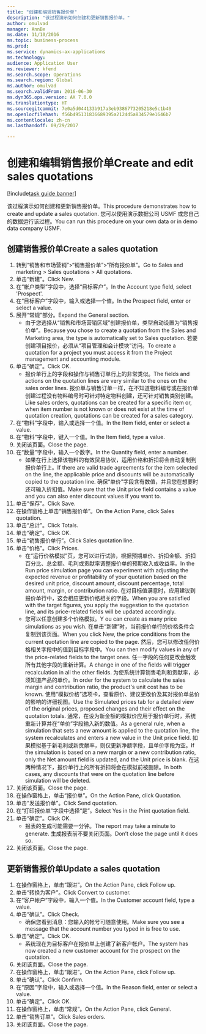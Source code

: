 ```yaml
--- 
title: "创建和编辑销售报价单"
description: "该过程演示如何创建和更新销售报价单。"
author: omulvad
manager: AnnBe
ms.date: 11/10/2016
ms.topic: business-process
ms.prod: 
ms.service: dynamics-ax-applications
ms.technology: 
audience: Application User
ms.reviewer: kfend
ms.search.scope: Operations
ms.search.region: Global
ms.author: omulvad
ms.search.validFrom: 2016-06-30
ms.dyn365.ops.version: AX 7.0.0
ms.translationtype: HT
ms.sourcegitcommit: 7e0a5d044133b917a3eb9386773205218e5c1b40
ms.openlocfilehash: f56b495131836689395a2124d5a834579e1646b7
ms.contentlocale: zh-cn
ms.lasthandoff: 09/29/2017

---
```

# <a name="create-and-edit-sales-quotations"></a><span data-ttu-id="8d0d2-103">创建和编辑销售报价单</span><span class="sxs-lookup"><span data-stu-id="8d0d2-103">Create and edit sales quotations</span></span>

[!include[task guide banner](../../includes/task-guide-banner.md)]

<span data-ttu-id="8d0d2-104">该过程演示如何创建和更新销售报价单。</span><span class="sxs-lookup"><span data-stu-id="8d0d2-104">This procedure demonstrates how to create and update a sales quotation.</span></span> <span data-ttu-id="8d0d2-105">您可以使用演示数据公司 USMF 或您自己的数据运行该过程。</span><span class="sxs-lookup"><span data-stu-id="8d0d2-105">You can run this procedure on your own data or in demo data company USMF.</span></span>


## <a name="create-a-sales-quotation"></a><span data-ttu-id="8d0d2-106">创建销售报价单</span><span class="sxs-lookup"><span data-stu-id="8d0d2-106">Create a sales quotation</span></span>
1. <span data-ttu-id="8d0d2-107">转到“销售和市场营销”>“销售报价单”>“所有报价单”。</span><span class="sxs-lookup"><span data-stu-id="8d0d2-107">Go to Sales and marketing > Sales quotations > All quotations.</span></span>
2. <span data-ttu-id="8d0d2-108">单击“新建”。</span><span class="sxs-lookup"><span data-stu-id="8d0d2-108">Click New.</span></span>
3. <span data-ttu-id="8d0d2-109">在“帐户类型”字段中，选择“目标客户”。</span><span class="sxs-lookup"><span data-stu-id="8d0d2-109">In the Account type field, select 'Prospect'.</span></span>
4. <span data-ttu-id="8d0d2-110">在“目标客户”字段中，输入或选择一个值。</span><span class="sxs-lookup"><span data-stu-id="8d0d2-110">In the Prospect field, enter or select a value.</span></span>
5. <span data-ttu-id="8d0d2-111">展开“常规”部分。</span><span class="sxs-lookup"><span data-stu-id="8d0d2-111">Expand the General section.</span></span>
    * <span data-ttu-id="8d0d2-112">由于您选择从“销售和市场营销区域”创建报价单，类型自动设置为“销售报价单”。</span><span class="sxs-lookup"><span data-stu-id="8d0d2-112">Because you chose to create a quotation from the Sales and Marketing area, the type is automatically set to Sales quotation.</span></span> <span data-ttu-id="8d0d2-113">若要创建项目报价，必须从“项目管理和会计模块”访问。</span><span class="sxs-lookup"><span data-stu-id="8d0d2-113">To create a quotation for a project you must access it from the Project management and accounting module.</span></span>   
6. <span data-ttu-id="8d0d2-114">单击“确定”。</span><span class="sxs-lookup"><span data-stu-id="8d0d2-114">Click OK.</span></span>
    * <span data-ttu-id="8d0d2-115">报价单行上的字段和操作与销售订单行上的非常类似。</span><span class="sxs-lookup"><span data-stu-id="8d0d2-115">The fields and actions on the quotation lines are very similar to the ones on the sales order lines.</span></span>   <span data-ttu-id="8d0d2-116">报价单与销售订单一样，在不知道物料编号或在报价单创建过程没有物料编号时可针对特定物料创建，还可针对销售类别创建。</span><span class="sxs-lookup"><span data-stu-id="8d0d2-116">Like sales orders, quotations can be created for a specific item or, when item number is not known or does not exist at the time of quotation creation, quotations can be created for a sales category.</span></span>  
7. <span data-ttu-id="8d0d2-117">在“物料”字段中，输入或选择一个值。</span><span class="sxs-lookup"><span data-stu-id="8d0d2-117">In the Item field, enter or select a value.</span></span>
8. <span data-ttu-id="8d0d2-118">在“物料”字段中，键入一个值。</span><span class="sxs-lookup"><span data-stu-id="8d0d2-118">In the Item field, type a value.</span></span>
9. <span data-ttu-id="8d0d2-119">关闭该页面。</span><span class="sxs-lookup"><span data-stu-id="8d0d2-119">Close the page.</span></span>
10. <span data-ttu-id="8d0d2-120">在“数量”字段中，输入一个数字。</span><span class="sxs-lookup"><span data-stu-id="8d0d2-120">In the Quantity field, enter a number.</span></span>
    * <span data-ttu-id="8d0d2-121">如果在行上选择该物料的有效贸易协议，适用价格和折扣将会自动复制到报价单行上。</span><span class="sxs-lookup"><span data-stu-id="8d0d2-121">If there are valid trade agreements for the item selected on the line, the applicable price and discounts will be automatically copied to the quotation line.</span></span> <span data-ttu-id="8d0d2-122">确保“单价”字段含有数值，并且您在想要时还可输入折扣值。</span><span class="sxs-lookup"><span data-stu-id="8d0d2-122">Make sure that the Unit price field contains a value and you can also enter discount values if you want to.</span></span>  
11. <span data-ttu-id="8d0d2-123">单击“保存”。</span><span class="sxs-lookup"><span data-stu-id="8d0d2-123">Click Save.</span></span>
12. <span data-ttu-id="8d0d2-124">在操作窗格上单击“销售报价单”。</span><span class="sxs-lookup"><span data-stu-id="8d0d2-124">On the Action Pane, click Sales quotation.</span></span>
13. <span data-ttu-id="8d0d2-125">单击“总计”。</span><span class="sxs-lookup"><span data-stu-id="8d0d2-125">Click Totals.</span></span>
14. <span data-ttu-id="8d0d2-126">单击“确定”。</span><span class="sxs-lookup"><span data-stu-id="8d0d2-126">Click OK.</span></span>
15. <span data-ttu-id="8d0d2-127">单击“销售报价单行”。</span><span class="sxs-lookup"><span data-stu-id="8d0d2-127">Click Sales quotation line.</span></span>
16. <span data-ttu-id="8d0d2-128">单击“价格”。</span><span class="sxs-lookup"><span data-stu-id="8d0d2-128">Click Prices.</span></span>
    * <span data-ttu-id="8d0d2-129">在“运行价格模拟”页，您可以进行试验，根据预期单价、折扣金额、折扣百分比、总金额、毛利或贡献率调整报价单的预期收入或收益率。</span><span class="sxs-lookup"><span data-stu-id="8d0d2-129">In the Run price simulation page you can experiment with adjusting the expected revenue or profitability of your quotation based on the desired unit price, discount amount, discount percentage, total amount, margin, or contribution ratio.</span></span>   <span data-ttu-id="8d0d2-130">在对目标值满意时，应用建议到报价单行中，这会相应更新价格相关的字段。</span><span class="sxs-lookup"><span data-stu-id="8d0d2-130">When you are satisfied with the target figures, you apply the suggestion to the quotation line, and its price-related fields will be updated accordingly.</span></span>  
    * <span data-ttu-id="8d0d2-131">您可以任意创建多个价格模拟。</span><span class="sxs-lookup"><span data-stu-id="8d0d2-131">Y ou can create as many price simulations as you wish.</span></span> <span data-ttu-id="8d0d2-132">在单击“新建”时，当前报价单行的价格条件会复制到该页面。</span><span class="sxs-lookup"><span data-stu-id="8d0d2-132">When you click New, the price conditions from the current quotation line are copied to the page.</span></span> <span data-ttu-id="8d0d2-133">然后，您可以修改任何价格相关字段中的值到目标字段中。</span><span class="sxs-lookup"><span data-stu-id="8d0d2-133">You can then modify values in any of the price-related fields to the target ones.</span></span> <span data-ttu-id="8d0d2-134">任一字段的任何更改会触发所有其他字段的重新计算。</span><span class="sxs-lookup"><span data-stu-id="8d0d2-134">A change in one of the fields will trigger recalculation in all the other fields.</span></span> <span data-ttu-id="8d0d2-135">为使系统计算销售毛利和贡献率，必须知道产品的单价。</span><span class="sxs-lookup"><span data-stu-id="8d0d2-135">In order for the system to calculate the sales margin and contribution ratio, the product's unit cost has to be known.</span></span> <span data-ttu-id="8d0d2-136">使用“模拟价格”选项卡，查看原价、建议更改价及其对报价单总价的影响的详细视图。</span><span class="sxs-lookup"><span data-stu-id="8d0d2-136">Use the Simulated prices tab for a detailed view of the original prices, proposed changes and their effect on the quotation totals.</span></span>   <span data-ttu-id="8d0d2-137">通常，在设为新金额的模拟价应用于报价单行时，系统重新计算并在“单价”字段输入新的数值。</span><span class="sxs-lookup"><span data-stu-id="8d0d2-137">As a general rule, when a simulation that sets a new amount is applied to the quotation line, the system recalculates and enters a new value in the Unit price field.</span></span> <span data-ttu-id="8d0d2-138">如果模拟基于新毛利或新贡献率，则仅更新净额字段，且单价字段为空。</span><span class="sxs-lookup"><span data-stu-id="8d0d2-138">If the simulation is based on a new margin or a new contribution ratio, only the Net amount field is updated, and the Unit price is blank.</span></span> <span data-ttu-id="8d0d2-139">在这两种情况下，报价单行上的所有折扣将会在模拟前被删除。</span><span class="sxs-lookup"><span data-stu-id="8d0d2-139">In both cases, any discounts that were on the quotation line before simulation will be deleted.</span></span>  
17. <span data-ttu-id="8d0d2-140">关闭该页面。</span><span class="sxs-lookup"><span data-stu-id="8d0d2-140">Close the page.</span></span>
18. <span data-ttu-id="8d0d2-141">在操作窗格上，单击“报价单”。</span><span class="sxs-lookup"><span data-stu-id="8d0d2-141">On the Action Pane, click Quotation.</span></span>
19. <span data-ttu-id="8d0d2-142">单击“发送报价单”。</span><span class="sxs-lookup"><span data-stu-id="8d0d2-142">Click Send quotation.</span></span>
20. <span data-ttu-id="8d0d2-143">在“打印报价单”字段中选择“是”。</span><span class="sxs-lookup"><span data-stu-id="8d0d2-143">Select Yes in the Print quotation field.</span></span>
21. <span data-ttu-id="8d0d2-144">单击“确定”。</span><span class="sxs-lookup"><span data-stu-id="8d0d2-144">Click OK.</span></span>
    * <span data-ttu-id="8d0d2-145">报表的生成可能需要一分钟。</span><span class="sxs-lookup"><span data-stu-id="8d0d2-145">The report may take a minute to generate.</span></span> <span data-ttu-id="8d0d2-146">生成报表前不要关闭页面。</span><span class="sxs-lookup"><span data-stu-id="8d0d2-146">Don’t close the page until it does so.</span></span>  
22. <span data-ttu-id="8d0d2-147">关闭该页面。</span><span class="sxs-lookup"><span data-stu-id="8d0d2-147">Close the page.</span></span>

## <a name="update-a-sales-quotation"></a><span data-ttu-id="8d0d2-148">更新销售报价单</span><span class="sxs-lookup"><span data-stu-id="8d0d2-148">Update a sales quotation</span></span>
1. <span data-ttu-id="8d0d2-149">在操作窗格上，单击“跟进”。</span><span class="sxs-lookup"><span data-stu-id="8d0d2-149">On the Action Pane, click Follow up.</span></span>
2. <span data-ttu-id="8d0d2-150">单击“转换为客户”。</span><span class="sxs-lookup"><span data-stu-id="8d0d2-150">Click Convert to customer.</span></span>
3. <span data-ttu-id="8d0d2-151">在“客户帐户”字段中，输入一个值。</span><span class="sxs-lookup"><span data-stu-id="8d0d2-151">In the Customer account field, type a value.</span></span>
4. <span data-ttu-id="8d0d2-152">单击“确认”。</span><span class="sxs-lookup"><span data-stu-id="8d0d2-152">Click Check.</span></span>
    * <span data-ttu-id="8d0d2-153">确保您看到消息：您输入的帐号可随意使用。</span><span class="sxs-lookup"><span data-stu-id="8d0d2-153">Make sure you see a message that the account number you typed in is free to use.</span></span>  
5. <span data-ttu-id="8d0d2-154">单击“确定”。</span><span class="sxs-lookup"><span data-stu-id="8d0d2-154">Click OK.</span></span>
    * <span data-ttu-id="8d0d2-155">系统现在为目标客户在报价单上创建了新客户帐户。</span><span class="sxs-lookup"><span data-stu-id="8d0d2-155">The system has now created a new customer account for the prospect on the quotation.</span></span>  
6. <span data-ttu-id="8d0d2-156">关闭该页面。</span><span class="sxs-lookup"><span data-stu-id="8d0d2-156">Close the page.</span></span>
7. <span data-ttu-id="8d0d2-157">在操作窗格上，单击“跟进”。</span><span class="sxs-lookup"><span data-stu-id="8d0d2-157">On the Action Pane, click Follow up.</span></span>
8. <span data-ttu-id="8d0d2-158">单击“确认”。</span><span class="sxs-lookup"><span data-stu-id="8d0d2-158">Click Confirm.</span></span>
9. <span data-ttu-id="8d0d2-159">在“原因”字段中，输入或选择一个值。</span><span class="sxs-lookup"><span data-stu-id="8d0d2-159">In the Reason field, enter or select a value.</span></span>
10. <span data-ttu-id="8d0d2-160">单击“确定”。</span><span class="sxs-lookup"><span data-stu-id="8d0d2-160">Click OK.</span></span>
11. <span data-ttu-id="8d0d2-161">在操作窗格上，单击“常规”。</span><span class="sxs-lookup"><span data-stu-id="8d0d2-161">On the Action Pane, click General.</span></span>
12. <span data-ttu-id="8d0d2-162">单击“销售订单”。</span><span class="sxs-lookup"><span data-stu-id="8d0d2-162">Click Sales orders.</span></span>
13. <span data-ttu-id="8d0d2-163">关闭该页面。</span><span class="sxs-lookup"><span data-stu-id="8d0d2-163">Close the page.</span></span>


